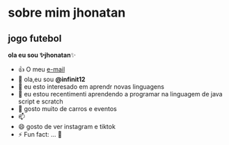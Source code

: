 # sobre mim **jhonatan**
## jogo futebol
**ola eu sou ✨jhonatan**✨
- :+1: O meu [e-mail](jhonatan.nogueira.santos@escola.pr.gov.br)
- 👋 ola,eu sou ****@infinit12****
- 👀 eu esto interesado em aprendr novas linguagens
- 🌱 eu estou recentimenti aprendendo a programar na linguagem de java script e scratch
- 💞️ gosto muito de carros e eventos
- 📫 
- 😄 gosto de  ver instagram e tiktok
- ⚡ Fun fact: ...
🌱
<!---
infinit12/infinit12 is a ✨ special ✨ repository because its `README.md` (this file) appears on your GitHub profile.
You can click the Preview link to take a look at your changes.
--->
